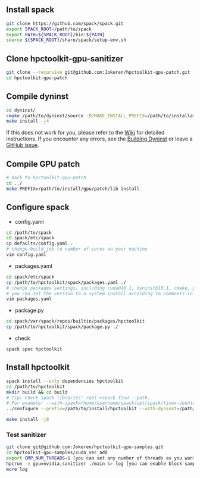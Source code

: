 ## Install spack

```bash
git clone https://github.com/spack/spack.git
export SPACK_ROOT=/path/to/spack
export PATH=${SPACK_ROOT}/bin:${PATH}
source ${SPACK_ROOT}/share/spack/setup-env.sh
```

## Clone hpctoolkit-gpu-sanitizer

```bash
git clone --recursive git@github.com:Jokeren/hpctoolkit-gpu-patch.git
cd hpctoolkit-gpu-patch
```

## Compile dyninst

```bash
cd dyninst/
cmake /path/to/dyninst/source -DCMAKE_INSTALL_PREFIX=/path/to/installation
make install -j4
```

If this does not work for you, please refer to the [Wiki](https://github.com/dyninst/dyninst/wiki) for detailed instructions. If you encounter any errors, see the [Building Dyninst](https://github.com/dyninst/dyninst/wiki/Building-Dyninst) or leave a [GitHub issue](https://github.com/dyninst/dyninst/issues).

## Compile GPU patch

```bash
# back to hpctoolkit-gpu-patch
cd ../
make PREFIX=/path/to/install/gpu/patch/lib install
```

## Configure spack

- config.yaml

```bash
cd /path/to/spack
cd spack/etc/spack
cp defaults/config.yaml .
# change build_job to number of cores on your machine
vim config.yaml 
```

- packages.yaml

```bash
cd spack/etc/spack 
cp /path/to/hpctoolkit/spack/packages.yaml ./
# change packages settings, including cuda@10.1, dyninst@10.1, cmake, perl, gcc@7.3.0
# you can set the version to a system install according to commonts in packages.yaml
vim packages.yaml
```

- package.py

```bash
cd spack/var/spack/repos/builtin/packages/hpctoolkit 
cp /path/to/hpctoolkit/spack/package.py ./
```

- check

```
spack spec hpctoolkit
```

## Install hpctoolkit

```bash
spack install --only dependencies hpctoolkit 
cd /path/to/hpctoolkit
mkdir build && cd build
# Tip: check spack libraries' root->spack find --path.  
# For example: --with-spack=/home/username/spack/opt/spack/linux-ubuntu18.04-ivybridge/gcc-7.4.0/
../configure --prefix=/path/to/install/hpctoolkit --with-dyninst=/path/to/dyninst/installation --with-cuda=/usr/local/cuda-10.1 --with-sanitizer=/path/to/sanitizer/lib --with-cupti=/usr/local/cuda-10.1/extras/CUPTI --with-gpu-patch=/path/to/install/gpu/patch/lib --with-spack=/path/to/spack/libraries/root --enable-develop

make install -j8
```

### Test sanitizer

```bash
git clone git@github.com:Jokeren/hpctoolkit-gpu-samples.git
cd hpctoolkit-gpu-samples/cuda_vec_add
export OMP_NUM_THREADS=1 [you can set any number of threads as you want]
hpcrun -e gpu=nvidia,sanitizer ./main &> log [you can enable block sampling by nvidia-cuda-memory@sampling frequency]
more log
```